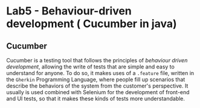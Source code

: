 # Lab5 - Behaviour-driven development ( Cucumber in java)

## Cucumber

Cucumber is a testing tool that follows the principles of *behaviour driven development*, allowing the write of tests  that are simple and easy to understand for anyone.  To do so, it makes uses of a `.feature` file, written in the `Gherkin` Programming Language,  where people fill up scenarios that describe the behaviors of the system from the customer's perspective. It usually is used combined with Selenium for the development of front-end and UI tests, so that it makes  these kinds of tests more understandable.

